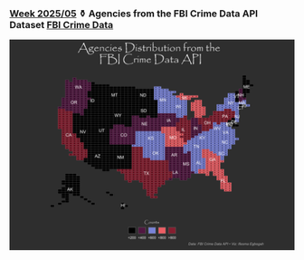 ### [Week 2025/05](https://github.com/symplyelah/Tidytuesday/blob/master/2025/Agencies%20from%20the%20FBI%20Crime%20Data%20API/Agencies%20from%20the%20FBI%20Crime%20Data%20API.Rmd) ⚱️ Agencies from the FBI Crime Data API Dataset [FBI Crime Data](https://cde.ucr.cjis.gov/LATEST/webapp/#/pages/docApi)
![./2025/Agencies%20from%20the%20FBI%20Crime%20Data%20API/fbi_1.png](https://github.com/symplyelah/Tidytuesday/blob/master/2025/Agencies%20from%20the%20FBI%20Crime%20Data%20API/fbi_1.png)
